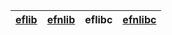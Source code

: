 [eflib](https://github.com/eflib) | [efnlib](https://github.com/efnlib) | eflibc | [efnlibc](https://github.com/efnlibc) |
:--- | :--- | :--- | :---
